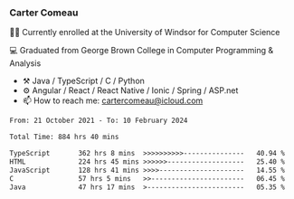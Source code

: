 ### Carter Comeau

🙋‍♂️ Currently enrolled at the University of Windsor for Computer Science

💻 Graduated from George Brown College in Computer Programming & Analysis

- ⚒️ Java / TypeScript / C / Python
- ⚙️ Angular / React / React Native / Ionic / Spring / ASP.net
- 📫 How to reach me: cartercomeau@icloud.com

<!--START_SECTION:waka-->

```txt
From: 21 October 2021 - To: 10 February 2024

Total Time: 884 hrs 40 mins

TypeScript       362 hrs 8 mins  >>>>>>>>>>---------------   40.94 %
HTML             224 hrs 45 mins >>>>>>-------------------   25.40 %
JavaScript       128 hrs 41 mins >>>>---------------------   14.55 %
C                57 hrs 5 mins   >>-----------------------   06.45 %
Java             47 hrs 17 mins  >------------------------   05.35 %
```

<!--END_SECTION:waka-->
